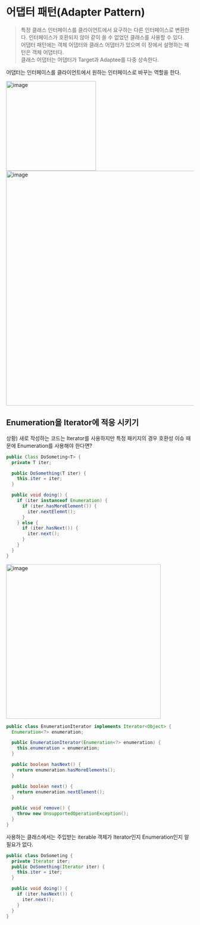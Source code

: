 # 어댑터 패턴(Adapter Pattern)

> 특정 클래스 인터페이스를 클라이언트에서 요구하는 다른 인터페이스로 변환한다. 인터페이스가 호환되지 않아 같이 쓸 수 없었던 클래스를 사용할 수 있다. <br />
어댑터 패턴에는 객체 어댑터와 클래스 어댑터가 있으며 이 장에서 설명하는 패턴은 객체 어댑터다. <br />
클래스 어댑터는 어댑터가 Target과 Adaptee를 다중 상속한다. 

어댑터는 인터페이스를 클라이언트에서 원하는 인터페이스로 바꾸는 역할을 한다.

<img width="241" alt="image" src="https://user-images.githubusercontent.com/60346043/168071303-e96afd32-e8ef-4ca7-a403-77b781e3a8c8.png">



<img width="631" alt="image" src="https://user-images.githubusercontent.com/60346043/168070312-14f3d590-ab44-4dd8-9166-1090793bd75a.png">

## Enumeration을 Iterator에 적응 시키기 

상황) 새로 작성하는 코드는 Iterator를 사용하지만 특정 패키지의 경우 호환성 이슈 때문에 Enumeration를 사용해야 한다면?

```java
public Class DoSometing<T> {
  private T iter;

  public DoSomething(T iter) {
    this.iter = iter;
  }

  public void doing() {
    if (iter instanceof Enumeration) {
      if (iter.hasMoreElement()) {
        iter.nextElemnt();
      }
    } else {
      if (iter.hasNext()) {
        iter.next();
      }
    }
  }
}
```

<img width="415" alt="image" src="https://user-images.githubusercontent.com/60346043/168078704-997f196b-b780-4f0f-94c4-5c01adea19fe.png">


```java
public class EnumerationIterator implements Iterator<Object> {
  Enumeration<?> enumeration;

  public EnumerationIterator(Enumeration<?> enumeration) {
    this.enumeration = enumeration;
  }

  public boolean hasNext() {
    return enumeration.hasMoreElements();
  }

  public boolean next() {
    return enumeration.nextElement();
  } 

  public void remove() {
    throw new UnsupportedOperationException();
  }
}
```

사용하는 클래스에서는 주입받는 iterable 객체가 Iterator인지 Enumeration인지 알 필요가 없다.
 
```java
public class DoSometing {
  private Iterator iter;
  public DoSomething(Iterator iter) {
    this.iter = iter;
  }

  public void doing() {
    if (iter.hasNext()) {
      iter.next();
    }
  }
}
```
